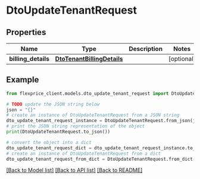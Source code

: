 # DtoUpdateTenantRequest


## Properties

Name | Type | Description | Notes
------------ | ------------- | ------------- | -------------
**billing_details** | [**DtoTenantBillingDetails**](DtoTenantBillingDetails.md) |  | [optional] 

## Example

```python
from flexprice_client.models.dto_update_tenant_request import DtoUpdateTenantRequest

# TODO update the JSON string below
json = "{}"
# create an instance of DtoUpdateTenantRequest from a JSON string
dto_update_tenant_request_instance = DtoUpdateTenantRequest.from_json(json)
# print the JSON string representation of the object
print(DtoUpdateTenantRequest.to_json())

# convert the object into a dict
dto_update_tenant_request_dict = dto_update_tenant_request_instance.to_dict()
# create an instance of DtoUpdateTenantRequest from a dict
dto_update_tenant_request_from_dict = DtoUpdateTenantRequest.from_dict(dto_update_tenant_request_dict)
```
[[Back to Model list]](../README.md#documentation-for-models) [[Back to API list]](../README.md#documentation-for-api-endpoints) [[Back to README]](../README.md)


